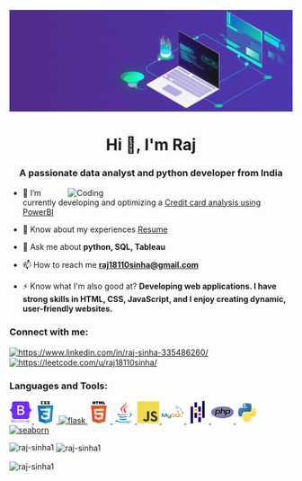 [![MasterHead](https://raw.githubusercontent.com/KShukhrat/KShukhrat/main/assets/header_gif.gif)](https://github.com/Raj-Sinha1)


<h1 align="center">Hi 👋, I'm Raj</h1>
<h3 align="center">A passionate data analyst and python developer from India</h3>
<img align="right" alt="Coding" width="400" src="https://miro.medium.com/v2/resize:fit:720/1*b_D3Ha297uCBO_XodVzcwg.gif">

- 🔭 I’m currently developing and optimizing a [Credit card analysis using PowerBI](https://github.com/Raj-Sinha1/powerBi-Projects/blob/fe40f2e7f431706e36c317ab820c8743f1d56528/credit%20card%20data%20analysis)

- 📄 Know about my experiences [Resume](https://drive.google.com/file/d/1GMpBbiK0cHo8rMf3HuK4I7JVh9zDl76k/view)

- 💬 Ask me about **python, SQL, Tableau**

- 📫 How to reach me **raj18110sinha@gmail.com**

- ⚡ Know what I'm also good at? **Developing web applications. I have strong skills in HTML, CSS, JavaScript, and I enjoy creating dynamic, user-friendly websites.**

<h3 align="left">Connect with me:</h3>
<p align="left">
<a href="https://linkedin.com/in/https://www.linkedin.com/in/raj-sinha-335486260/" target="blank"><img align="center" src="https://raw.githubusercontent.com/rahuldkjain/github-profile-readme-generator/master/src/images/icons/Social/linked-in-alt.svg" alt="https://www.linkedin.com/in/raj-sinha-335486260/" height="30" width="40" /></a>
<a href="https://www.leetcode.com/https://leetcode.com/u/raj18110sinha/" target="blank"><img align="center" src="https://raw.githubusercontent.com/rahuldkjain/github-profile-readme-generator/master/src/images/icons/Social/leet-code.svg" alt="https://leetcode.com/u/raj18110sinha/" height="30" width="40" /></a>
</p>

<h3 align="left">Languages and Tools:</h3>
<p align="left"> <a href="https://getbootstrap.com" target="_blank" rel="noreferrer"> <img src="https://raw.githubusercontent.com/devicons/devicon/master/icons/bootstrap/bootstrap-plain-wordmark.svg" alt="bootstrap" width="40" height="40"/> </a> <a href="https://www.w3schools.com/css/" target="_blank" rel="noreferrer"> <img src="https://raw.githubusercontent.com/devicons/devicon/master/icons/css3/css3-original-wordmark.svg" alt="css3" width="40" height="40"/> </a> <a href="https://flask.palletsprojects.com/" target="_blank" rel="noreferrer"> <img src="https://www.vectorlogo.zone/logos/pocoo_flask/pocoo_flask-icon.svg" alt="flask" width="40" height="40"/> </a> <a href="https://www.w3.org/html/" target="_blank" rel="noreferrer"> <img src="https://raw.githubusercontent.com/devicons/devicon/master/icons/html5/html5-original-wordmark.svg" alt="html5" width="40" height="40"/> </a> <a href="https://www.java.com" target="_blank" rel="noreferrer"> <img src="https://raw.githubusercontent.com/devicons/devicon/master/icons/java/java-original.svg" alt="java" width="40" height="40"/> </a> <a href="https://developer.mozilla.org/en-US/docs/Web/JavaScript" target="_blank" rel="noreferrer"> <img src="https://raw.githubusercontent.com/devicons/devicon/master/icons/javascript/javascript-original.svg" alt="javascript" width="40" height="40"/> </a> <a href="https://www.mysql.com/" target="_blank" rel="noreferrer"> <img src="https://raw.githubusercontent.com/devicons/devicon/master/icons/mysql/mysql-original-wordmark.svg" alt="mysql" width="40" height="40"/> </a> <a href="https://pandas.pydata.org/" target="_blank" rel="noreferrer"> <img src="https://raw.githubusercontent.com/devicons/devicon/2ae2a900d2f041da66e950e4d48052658d850630/icons/pandas/pandas-original.svg" alt="pandas" width="40" height="40"/> </a> <a href="https://www.php.net" target="_blank" rel="noreferrer"> <img src="https://raw.githubusercontent.com/devicons/devicon/master/icons/php/php-original.svg" alt="php" width="40" height="40"/> </a> <a href="https://www.python.org" target="_blank" rel="noreferrer"> <img src="https://raw.githubusercontent.com/devicons/devicon/master/icons/python/python-original.svg" alt="python" width="40" height="40"/> </a> <a href="https://seaborn.pydata.org/" target="_blank" rel="noreferrer"> <img src="https://seaborn.pydata.org/_images/logo-mark-lightbg.svg" alt="seaborn" width="40" height="40"/> </a> </p>

<p><img align="left" src="https://github-readme-stats.vercel.app/api/top-langs?username=raj-sinha1&show_icons=true&locale=en&layout=compact" alt="raj-sinha1" /></p>

<p>&nbsp;<img align="center" src="https://github-readme-stats.vercel.app/api?username=raj-sinha1&show_icons=true&locale=en" alt="raj-sinha1" /></p>

<p><img align="center" src="https://github-readme-streak-stats.herokuapp.com/?user=raj-sinha1&" alt="raj-sinha1" /></p>

